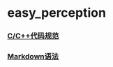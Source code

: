 # easy_perception

### [C/C++代码规范](https://blog.csdn.net/henry_23/article/details/112976333)
### [Markdown语法](https://blog.csdn.net/afei__/article/details/80717153)
